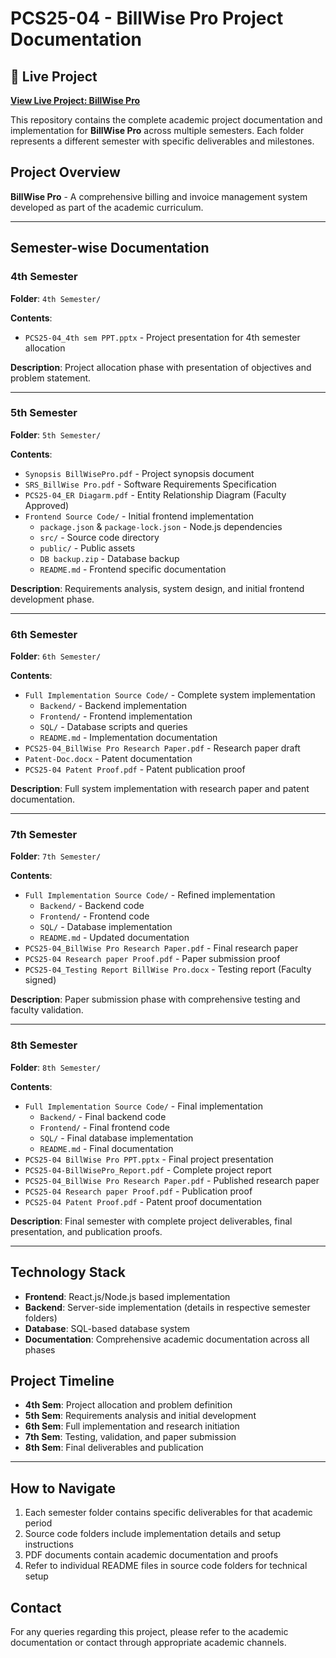 # PCS25-04 - BillWise Pro Project Documentation

## 🚀 Live Project

**[View Live Project: BillWise Pro](http://billwiseprofrontend.vercel.app/)**

This repository contains the complete academic project documentation and implementation for **BillWise Pro** across multiple semesters. Each folder represents a different semester with specific deliverables and milestones.

## Project Overview

**BillWise Pro** - A comprehensive billing and invoice management system developed as part of the academic curriculum.

---

## Semester-wise Documentation

### 4th Semester

**Folder**: `4th Semester/`

**Contents**:

- `PCS25-04_4th sem PPT.pptx` - Project presentation for 4th semester allocation

**Description**: Project allocation phase with presentation of objectives and problem statement.

---

### 5th Semester

**Folder**: `5th Semester/`

**Contents**:

- `Synopsis BillWisePro.pdf` - Project synopsis document
- `SRS_BillWise Pro.pdf` - Software Requirements Specification
- `PCS25-04_ER Diagarm.pdf` - Entity Relationship Diagram (Faculty Approved)
- `Frontend Source Code/` - Initial frontend implementation
  - `package.json` & `package-lock.json` - Node.js dependencies
  - `src/` - Source code directory
  - `public/` - Public assets
  - `DB backup.zip` - Database backup
  - `README.md` - Frontend specific documentation

**Description**: Requirements analysis, system design, and initial frontend development phase.

---

### 6th Semester

**Folder**: `6th Semester/`

**Contents**:

- `Full Implementation Source Code/` - Complete system implementation
  - `Backend/` - Backend implementation
  - `Frontend/` - Frontend implementation
  - `SQL/` - Database scripts and queries
  - `README.md` - Implementation documentation
- `PCS25-04_BillWise Pro Research Paper.pdf` - Research paper draft
- `Patent-Doc.docx` - Patent documentation
- `PCS25-04 Patent Proof.pdf` - Patent publication proof

**Description**: Full system implementation with research paper and patent documentation.

---

### 7th Semester

**Folder**: `7th Semester/`

**Contents**:

- `Full Implementation Source Code/` - Refined implementation
  - `Backend/` - Backend code
  - `Frontend/` - Frontend code
  - `SQL/` - Database implementation
  - `README.md` - Updated documentation
- `PCS25-04_BillWise Pro Research Paper.pdf` - Final research paper
- `PCS25-04 Research paper Proof.pdf` - Paper submission proof
- `PCS25-04_Testing Report BillWise Pro.docx` - Testing report (Faculty signed)

**Description**: Paper submission phase with comprehensive testing and faculty validation.

---

### 8th Semester

**Folder**: `8th Semester/`

**Contents**:

- `Full Implementation Source Code/` - Final implementation
  - `Backend/` - Final backend code
  - `Frontend/` - Final frontend code
  - `SQL/` - Final database implementation
  - `README.md` - Final documentation
- `PCS25-04 BillWise Pro PPT.pptx` - Final project presentation
- `PCS25-04-BillWisePro_Report.pdf` - Complete project report
- `PCS25-04_BillWise Pro Research Paper.pdf` - Published research paper
- `PCS25-04 Research paper Proof.pdf` - Publication proof
- `PCS25-04 Patent Proof.pdf` - Patent proof documentation

**Description**: Final semester with complete project deliverables, final presentation, and publication proofs.

---

## Technology Stack

- **Frontend**: React.js/Node.js based implementation
- **Backend**: Server-side implementation (details in respective semester folders)
- **Database**: SQL-based database system
- **Documentation**: Comprehensive academic documentation across all phases

## Project Timeline

- **4th Sem**: Project allocation and problem definition
- **5th Sem**: Requirements analysis and initial development
- **6th Sem**: Full implementation and research initiation
- **7th Sem**: Testing, validation, and paper submission
- **8th Sem**: Final deliverables and publication

---

## How to Navigate

1. Each semester folder contains specific deliverables for that academic period
2. Source code folders include implementation details and setup instructions
3. PDF documents contain academic documentation and proofs
4. Refer to individual README files in source code folders for technical setup

## Contact

For any queries regarding this project, please refer to the academic documentation or contact through appropriate academic channels.
